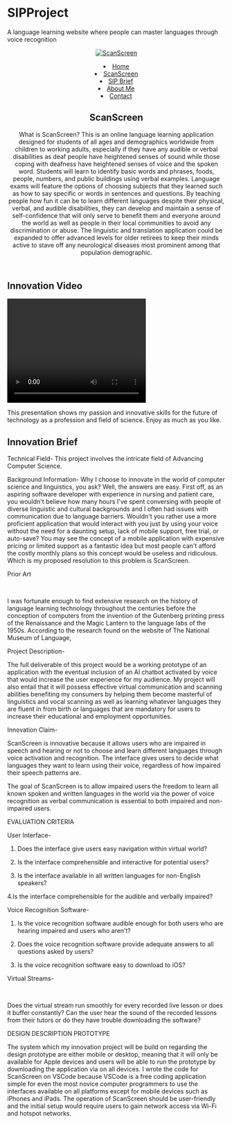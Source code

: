 # SIPProject
A language learning website where people can master languages through voice recognition

<!DOCTYPE html>
<html lang="en">
<meta charset="utf-8">
<meta name="viewport"
content="width=device-width,initial-scale=1" id="website prototype"/>
<meta http-equiv="x-ua-compatible"
content="IE-edge">
<link rel="stylesheet" href="style.css">
<header id="header" class="home page">

<body>

<div class="container">
<nav class="navbar">
    <a href="index.html" class="logo">
    <img src="img/ScanScreen Logo.png" alt="ScanScreen"/>
</a>
<ul class="menu"></ul>
  <li>
    <a href="#home">Home</a>
  </li>
  <li>
    <a href="#scanscreen">ScanScreen</a>
  </li>
  <li>
    <a href="#sipbrief">SIP Brief</a>
  </li>
  <li>
    <a href="#about me">About Me</a>
  </li>
  <li>
    <a href="#Contact">Contact</a>
  </li>
</ul>
<div class="menu-btn">
    <i class="fas fa-bars"></i>
</div>
</nav>

<section class="home page" id="home">
<div class="header-content">
    <div class="header-text">
        <h2 class="title">ScanScreen</h2>
     <p class="sub-heading">
What is ScanScreen?  This is an online language learning application designed for students of all ages and demographics worldwide from children to working adults, especially if they have any audible or verbal disabilities as deaf people have heightened senses of sound while those coping with deafness have heightened senses of voice and the spoken word. Students will learn to identify basic words and phrases, foods, people, numbers, and public buildings using verbal examples. Language exams will feature the options of choosing subjects that they learned such as how to say specific or words in sentences and questions. By teaching people how fun it can be to learn different languages despite their physical, verbal, and audible disabilities, they can develop and maintain a sense of self-confidence that will only serve to benefit them and everyone around the world as well as people in their local communities to avoid any discrimination or abuse. The linguistic and translation application could be expanded to offer advanced levels for older retirees to keep their minds active to stave off any neurological diseases most prominent among that population demographic. 
</p>
</div>
</section>
</div>
</div>
</header>
</body>
</html>
</div>

<section class="scanscreen" id="prototype">
    <div class="container">
        <h2>Innovation Video</h2>
        <div class="info">
            <video width="320" height="240" controls>
            <source src="https://youtu.be/oFS8TSvrEbM" type="video/mp4">
            </video>
        <p>This presentation shows my passion and innovative skills for the future of technology as a profession and field of science. 
        Enjoy as much as you like.</p>
</section>

<section class="sipbrief" id="document">
    <div class="container">
      <h2>Innovation Brief</h2>
      <div class="info">
  

    
    
   Technical Field- This project involves the intricate field of Advancing Computer Science.



 Background Information- Why I choose to innovate in the world of computer science and linguistics, you ask? Well, the answers are easy. First off, as an aspiring software developer with experience in nursing and patient care, you wouldn't believe how many hours I've spent conversing with people of diverse linguistic and cultural backgrounds and I often had issues with communication due to language barriers. Wouldn't you rather use a more proficient application that would interact with you just by using your voice without the need for a daunting setup, lack of mobile support, free trial, or auto-save? You may see the concept of a mobile application with expensive pricing or limited support as a fantastic idea but most people can't afford the costly monthly plans so this concept would be useless and ridiculous. Which is my proposed resolution to this problem is ScanScreen.





 Prior Art

​

I was fortunate enough to find extensive research on the history of language learning technology throughout the centuries before the conception of computers from the invention of the Gutenberg printing press of the Renaissance and the Magic Lantern to the language labs of the 1950s. According to the research found on the website of The National Museum of Language, 



Project Description-



The full deliverable of this project would be a working prototype of an application with the eventual inclusion of an AI chatbot activated by voice that would increase the user experience for my audience. My project will also entail that it will possess effective virtual communication and scanning abilities benefiting my consumers by helping them become masterful of linguistics and vocal scanning as well as learning whatever languages they are fluent in from birth or languages that are mandatory for users to increase their educational and employment opportunities.



Innovation Claim-



ScanScreen is innovative because it allows users who are impaired in speech and hearing or not to choose and learn different languages through voice activation and recognition. The interface gives users to decide what languages they want to learn using their voice, regardless of how impaired their speech patterns are. 



The goal of ScanScreen is to allow impaired users the freedom to learn all known spoken and written languages in the world via the power of voice recognition as verbal communication is essential to both impaired and non-impaired users.







EVALUATION CRITERIA



User Interface-



1. Does the interface give users easy navigation within virtual world?

2. Is the interface comprehensible and interactive for potential users?

3. Is the interface available in all written languages for non-English speakers?

4.Is the interface comprehensible for the audible and verbally impaired?



Voice Recognition Software-



1. Is the voice recognition software audible enough for both users who are hearing impaired and users who aren’t?

2. Does the voice recognition software provide adequate answers to all questions asked by users?

3. Is the voice recognition software easy to download to iOS?



Virtual Streams-

​

Does the virtual stream run smoothly for every recorded live lesson or does it buffer constantly?
Can the user hear the sound of the recorded lessons from their tutors or do they have trouble downloading the software?
​

DESIGN DESCRIPTION PROTOTYPE



The system which my innovation project will be build on regarding the design prototype are either mobile or desktop, meaning that it will only be available for Apple devices and users will be able to run the prototype by downloading the application via on all devices. I wrote the code for ScanScreen on VSCode because VSCode is a free coding application simple for even the most novice computer programmers to use the interfaces available on all platforms except for mobile devices such as iPhones and iPads. The operation of ScanScreen should be user-friendly and the initial setup would require users to gain network access via Wi-Fi and hotspot networks.
</section>
</div>
</body>
</html>




